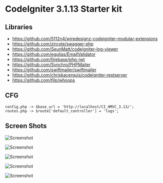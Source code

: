 # CodeIgniter 3.1.13 Starter kit #


## Libraries ##

  * https://github.com/5112n4/wiredesignz-codeigniter-modular-extensions
  * https://github.com/zircote/swagger-php
  * https://github.com/SeunMatt/codeigniter-log-viewer
  * https://github.com/egulias/EmailValidator
  * https://github.com/firebase/php-jwt
  * https://github.com/Synchro/PHPMailer
  * https://github.com/swiftmailer/swiftmailer
  * https://github.com/chriskacerguis/codeigniter-restserver
  * https://github.com/filp/whoops

## CFG ##
	config.php -> $base_url = 'http://localhost/CI_HMVC_3.13/';
	routes.php -> $route['default_controller'] = 'logs';

## Screen Shots ##

![Screenshot](https://github.com/LifeIsHex/Codeigniter-Starter-Kit/blob/main/screen%20shots/Swagger_API.png?raw=true)

![Screenshot](https://github.com/LifeIsHex/Codeigniter-Starter-Kit/blob/main/screen%20shots/Swagger_Authorizations.png?raw=true)

![Screenshot](https://github.com/LifeIsHex/Codeigniter-Starter-Kit/blob/main/screen%20shots/Swagger_GenerateToken.png?raw=true)

![Screenshot](https://github.com/LifeIsHex/Codeigniter-Starter-Kit/blob/main/screen%20shots/Swagger_Decode_Token.png?raw=true)

![Screenshot](https://github.com/LifeIsHex/Codeigniter-Starter-Kit/blob/main/screen%20shots/Swagger_Validate_Email.png?raw=true)





